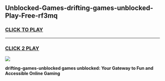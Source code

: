 
## Unblocked-Games-drifting-games-unblocked-Play-Free-rf3mq
<h3>
<a href="https://premium76.site?title=drifting-games-unblocked&ref=12A">CLICK TO PLAY</a></h3>
<hr>

<h3>
<a href="https://premium76.site?title=drifting-games-unblocked&ref=12A">CLICK 2 PLAY</a>
  
</h3>

<a href="https://premium76.site?title=drifting-games-unblocked&ref=12A"><img src="https://clearcache.store/games.png"></a>


**drifting-games-unblocked games unblocked: Your Gateway to Fun and Accessible Online Gaming**
